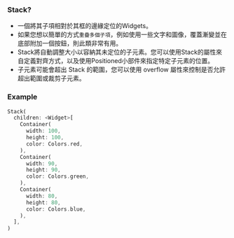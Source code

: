 ### Stack?
- 一個將其子項相對於其框的邊緣定位的Widgets。
- 如果您想以簡單的方式`重疊多個子項`，例如使用一些文字和圖像，覆蓋漸變並在底部附加一個按鈕，則此類非常有用。
- Stack將自動調整大小以容納其未定位的子元素。您可以使用Stack的屬性來自定義對齊方式，以及使用Positioned小部件來指定特定子元素的位置。
- 子元素可能會超出 Stack 的範圍，您可以使用 overflow 屬性來控制是否允許超出範圍或裁剪子元素。

### Example

```Dart linenums="1"
Stack(
  children: <Widget>[
    Container(
      width: 100,
      height: 100,
      color: Colors.red,
    ),
    Container(
      width: 90,
      height: 90,
      color: Colors.green,
    ),
    Container(
      width: 80,
      height: 80,
      color: Colors.blue,
    ),
  ],
)
```